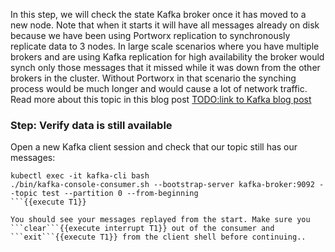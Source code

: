 In this step, we will check the state Kafka broker once it has moved to a new node. Note that when it starts it will have all messages already on disk because we have been using Portworx replication to synchronously replicate data to 3 nodes. In large scale scenarios where you have multiple brokers and are using Kafka replication for high availability the broker would synch only those messages that it missed while it was down from the other brokers in the cluster. Without Portworx in that scenario the synching process would be much longer and would cause a lot of network traffic. Read more about this topic in this blog post [TODO:link to Kafka blog post](http://google.com)

### Step: Verify data is still available
Open a new Kafka client session and check that our topic still has our messages:
```
kubectl exec -it kafka-cli bash
./bin/kafka-console-consumer.sh --bootstrap-server kafka-broker:9092 --topic test --partition 0 --from-beginning
```{{execute T1}}

You should see your messages replayed from the start. Make sure you ```clear```{{execute interrupt T1}} out of the consumer and ```exit```{{execute T1}} from the client shell before continuing..
